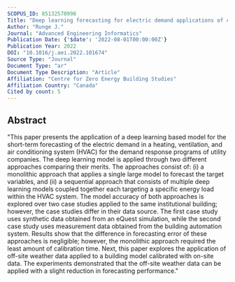 ```yaml
---
SCOPUS_ID: 85132570998
Title: "Deep learning forecasting for electric demand applications of cooling systems in buildings"
Author: "Runge J."
Journal: "Advanced Engineering Informatics"
Publication Date: {'$date': '2022-08-01T00:00:00Z'}
Publication Year: 2022
DOI: "10.1016/j.aei.2022.101674"
Source Type: "Journal"
Document Type: "ar"
Document Type Description: "Article"
Affiliation: "Centre for Zero Energy Building Studies"
Affiliation Country: "Canada"
Cited by count: 5
---
```


## Abstract
"This paper presents the application of a deep learning based model for the short-term forecasting of the electric demand in a heating, ventilation, and air conditioning system (HVAC) for the demand response programs of utility companies. The deep learning model is applied through two different approaches comparing their merits. The approaches consist of: (i) a monolithic approach that applies a single large model to forecast the target variables, and (ii) a sequential approach that consists of multiple deep learning models coupled together each targeting a specific energy load within the HVAC system. The model accuracy of both approaches is explored over two case studies applied to the same institutional building; however, the case studies differ in their data source. The first case study uses synthetic data obtained from an eQuest simulation, while the second case study uses measurement data obtained from the building automation system. Results show that the difference in forecasting error of these approaches is negligible; however, the monolithic approach required the least amount of calibration time. Next, this paper explores the application of off-site weather data applied to a building model calibrated with on-site data. The experiments demonstrated that the off-site weather data can be applied with a slight reduction in forecasting performance."
